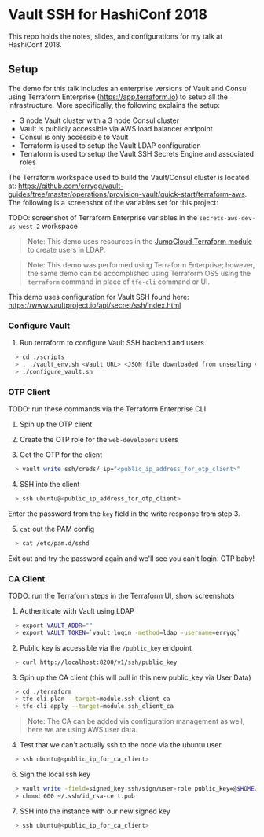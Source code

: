 # Vault SSH for HashiConf 2018

This repo holds the notes, slides, and configurations for my talk at HashiConf 2018.

## Setup

The demo for this talk includes an enterprise versions of Vault and Consul using Terraform Enterprise (https://app.terraform.io) to setup all the infrastructure. More specifically, the following explains the setup:

* 3 node Vault cluster with a 3 node Consul cluster
* Vault is publicly accessible via AWS load balancer endpoint
* Consul is only accessible to Vault
* Terraform is used to setup the Vault LDAP configuration
* Terraform is used to setup the Vault SSH Secrets Engine and associated roles

The Terraform workspace used to build the Vault/Consul cluster is located at: https://github.com/errygg/vault-guides/tree/master/operations/provision-vault/quick-start/terraform-aws. The following is a screenshot of the variables set for this project:

TODO: screenshot of Terraform Enterprise variables in the `secrets-aws-dev-us-west-2` workspace

> Note: This demo uses resources in the [JumpCloud Terraform module](https://github.com/geekmuse/terraform-provider-jumpcloud) to create users in LDAP.

> Note: This demo was performed using Terraform Enterprise; however, the same
demo can be accomplished using Terraform OSS using the `terraform` command in
place of `tfe-cli` command or UI.

This demo uses configuration for Vault SSH found here: https://www.vaultproject.io/api/secret/ssh/index.html

### Configure Vault

1. Run terraform to configure Vault SSH backend and users

```bash
  > cd ./scripts
  > . ./vault_env.sh <Vault URL> <JSON file downloaded from unsealing Vault>
  > ./configure_vault.sh
```

### OTP Client

TODO: run these commands via the Terraform Enterprise CLI

1. Spin up the OTP client

2. Create the OTP role for the `web-developers` users

3. Get the OTP for the client

```bash
  > vault write ssh/creds/ ip="<public_ip_address_for_otp_client>"
```

4. SSH into the client

```bash
  > ssh ubuntu@<public_ip_address_for_otp_client>
```

Enter the password from the `key` field in the write response from step 3.

5. `cat` out the PAM config

```bash
  > cat /etc/pam.d/sshd
```

Exit out and try the password again and we'll see you can't login. OTP baby!

### CA Client
TODO: run the Terraform steps in the Terraform UI, show screenshots

1. Authenticate with Vault using LDAP

```bash
  > export VAULT_ADDR=""
  > export VAULT_TOKEN=`vault login -method=ldap -username=errygg`
```

2. Public key is accessible via the `/public_key` endpoint

```bash
  > curl http://localhost:8200/v1/ssh/public_key
```

3. Spin up the CA client (this will pull in this new public_key via User Data)

```bash
  > cd ./terraform
  > tfe-cli plan --target=module.ssh_client_ca
  > tfe-cli apply --target=module.ssh_client_ca
```

> Note: The CA can be added via configuration management as well, here we are
using AWS user data.

4. Test that we can't actually ssh to the node via the ubuntu user

```bash
  > ssh ubuntu@<public_ip_for_ca_client>
```

6. Sign the local ssh key

```bash
  > vault write -field=signed_key ssh/sign/user-role public_key=@$HOME/.ssh/id_rsa.pub > ~/.ssh/id_rsa-cert.pub
  > chmod 600 ~/.ssh/id_rsa-cert.pub
```

7. SSH into the instance with our new signed key

```bash
  > ssh ubuntu@<public_ip_for_ca_client>
```
